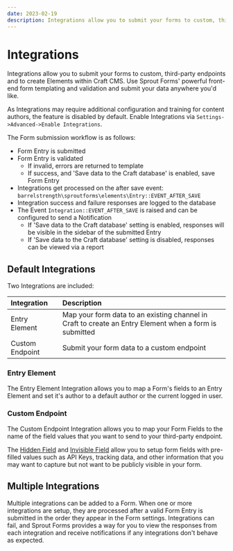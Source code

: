 ```yaml
---
date: 2023-02-19
description: Integrations allow you to submit your forms to custom, third-party endpoints and to create Elements within Craft CMS.
---
```


# Integrations

Integrations allow you to submit your forms to custom, third-party endpoints and to create Elements within Craft CMS. Use Sprout Forms' powerful front-end form templating and validation and submit your data anywhere you'd like.

As Integrations may require additional configuration and training for content authors, the feature is disabled by default. Enable Integrations via `Settings->Advanced->Enable Integrations`.

The Form submission workflow is as follows:

- Form Entry is submitted
- Form Entry is validated
    - If invalid, errors are returned to template
    - If success, and 'Save data to the Craft database' is enabled, save Form Entry
- Integrations get processed on the after save event: `barrelstrength\sproutforms\elements\Entry::EVENT_AFTER_SAVE`
- Integration success and failure responses are logged to the database
- The Event `Integration::EVENT_AFTER_SAVE` is raised and can be configured to send a Notification
    - If 'Save data to the Craft database' setting is enabled, responses will be visible in the sidebar of the submitted Entry
    - If 'Save data to the Craft database' setting is disabled, responses can be viewed via a report

## Default Integrations

Two Integrations are included:

| Integration | Description |
|:----------- |:----------- |
| Entry Element | Map your form data to an existing channel in Craft to create an Entry Element when a form is submitted |
| Custom Endpoint | Submit your form data to a custom endpoint |

### Entry Element

The Entry Element Integration allows you to map a Form's fields to an Entry Element and set it's author to a default author or the current logged in user.

### Custom Endpoint

The Custom Endpoint Integration allows you to map your Form Fields to the name of the field values that you want to send to your third-party endpoint.

The [Hidden Field](./hidden-field.md) and [Invisible Field](./invisible-field.md) allow you to setup form fields with pre-filled values such as API Keys, tracking data, and other information that you may want to capture but not want to be publicly visible in your form.

## Multiple Integrations

Multiple integrations can be added to a Form. When one or more integrations are setup, they are processed after a valid Form Entry is submitted in the order they appear in the Form settings. Integrations can fail, and Sprout Forms provides a way for you to view the responses from each integration and receive notifications if any integrations don't behave as expected. 
